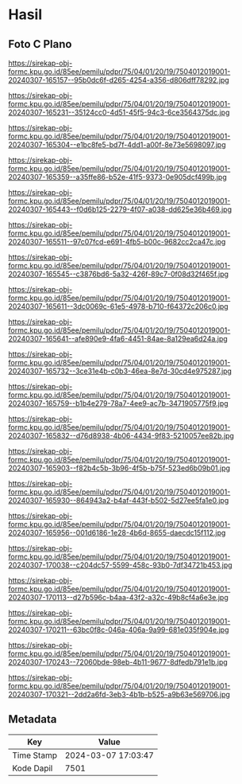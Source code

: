 # Hasil

## Foto C Plano

https://sirekap-obj-formc.kpu.go.id/85ee/pemilu/pdpr/75/04/01/20/19/7504012019001-20240307-165157--95b0dc6f-d265-4254-a356-d806dff78292.jpg

https://sirekap-obj-formc.kpu.go.id/85ee/pemilu/pdpr/75/04/01/20/19/7504012019001-20240307-165231--35124cc0-4d51-45f5-94c3-6ce3564375dc.jpg

https://sirekap-obj-formc.kpu.go.id/85ee/pemilu/pdpr/75/04/01/20/19/7504012019001-20240307-165304--e1bc8fe5-bd7f-4dd1-a00f-8e73e5698097.jpg

https://sirekap-obj-formc.kpu.go.id/85ee/pemilu/pdpr/75/04/01/20/19/7504012019001-20240307-165359--a35ffe86-b52e-41f5-9373-0e905dcf499b.jpg

https://sirekap-obj-formc.kpu.go.id/85ee/pemilu/pdpr/75/04/01/20/19/7504012019001-20240307-165443--f0d6b125-2279-4f07-a038-dd625e36b469.jpg

https://sirekap-obj-formc.kpu.go.id/85ee/pemilu/pdpr/75/04/01/20/19/7504012019001-20240307-165511--97c07fcd-e691-4fb5-b00c-9682cc2ca47c.jpg

https://sirekap-obj-formc.kpu.go.id/85ee/pemilu/pdpr/75/04/01/20/19/7504012019001-20240307-165545--c3876bd6-5a32-426f-89c7-0f08d32f465f.jpg

https://sirekap-obj-formc.kpu.go.id/85ee/pemilu/pdpr/75/04/01/20/19/7504012019001-20240307-165611--3dc0069c-61e5-4978-b710-f64372c206c0.jpg

https://sirekap-obj-formc.kpu.go.id/85ee/pemilu/pdpr/75/04/01/20/19/7504012019001-20240307-165641--afe890e9-4fa6-4451-84ae-8a129ea6d24a.jpg

https://sirekap-obj-formc.kpu.go.id/85ee/pemilu/pdpr/75/04/01/20/19/7504012019001-20240307-165732--3ce31e4b-c0b3-46ea-8e7d-30cd4e975287.jpg

https://sirekap-obj-formc.kpu.go.id/85ee/pemilu/pdpr/75/04/01/20/19/7504012019001-20240307-165759--b1b4e279-78a7-4ee9-ac7b-3471905775f9.jpg

https://sirekap-obj-formc.kpu.go.id/85ee/pemilu/pdpr/75/04/01/20/19/7504012019001-20240307-165832--d76d8938-4b06-4434-9f83-5210057ee82b.jpg

https://sirekap-obj-formc.kpu.go.id/85ee/pemilu/pdpr/75/04/01/20/19/7504012019001-20240307-165903--f82b4c5b-3b96-4f5b-b75f-523ed6b09b01.jpg

https://sirekap-obj-formc.kpu.go.id/85ee/pemilu/pdpr/75/04/01/20/19/7504012019001-20240307-165930--864943a2-b4af-443f-b502-5d27ee5fa1e0.jpg

https://sirekap-obj-formc.kpu.go.id/85ee/pemilu/pdpr/75/04/01/20/19/7504012019001-20240307-165956--001d6186-1e28-4b6d-8655-daecdc15f112.jpg

https://sirekap-obj-formc.kpu.go.id/85ee/pemilu/pdpr/75/04/01/20/19/7504012019001-20240307-170038--c204dc57-5599-458c-93b0-7df34721b453.jpg

https://sirekap-obj-formc.kpu.go.id/85ee/pemilu/pdpr/75/04/01/20/19/7504012019001-20240307-170113--d27b596c-b4aa-43f2-a32c-49b8cf4a6e3e.jpg

https://sirekap-obj-formc.kpu.go.id/85ee/pemilu/pdpr/75/04/01/20/19/7504012019001-20240307-170211--63bc0f8c-046a-406a-9a99-681e035f904e.jpg

https://sirekap-obj-formc.kpu.go.id/85ee/pemilu/pdpr/75/04/01/20/19/7504012019001-20240307-170243--72060bde-98eb-4b11-9677-8dfedb791e1b.jpg

https://sirekap-obj-formc.kpu.go.id/85ee/pemilu/pdpr/75/04/01/20/19/7504012019001-20240307-170321--2dd2a6fd-3eb3-4b1b-b525-a9b63e569706.jpg


## Metadata

| Key        | Value               |
| ---------- | ------------------- |
| Time Stamp | 2024-03-07 17:03:47 |
| Kode Dapil | 7501                |



